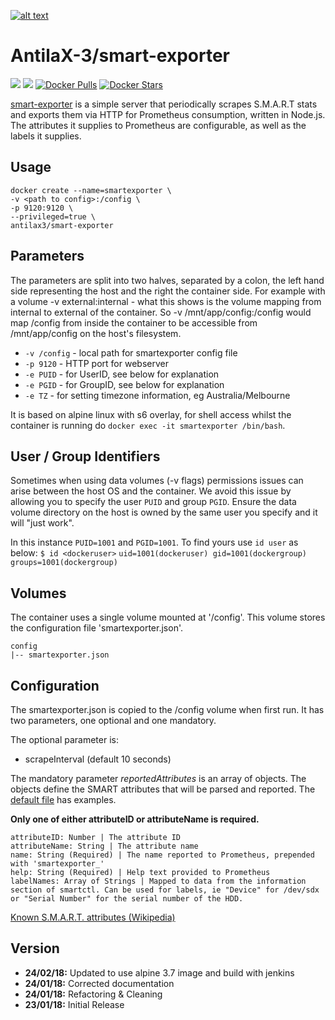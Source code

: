 [logo]: https://ci.nerv.com.au/userContent/antilax-3.png "AntilaX-3"
[![alt text][logo]](https://github.com/AntilaX-3/)

# AntilaX-3/smart-exporter
[![](https://images.microbadger.com/badges/version/antilax3/smart-exporter.svg)](https://microbadger.com/images/antilax3/smart-exporter "Get your own version badge on microbadger.com") [![](https://images.microbadger.com/badges/image/antilax3/smart-exporter.svg)](https://microbadger.com/images/antilax3/smart-exporter "Get your own image badge on microbadger.com") [![Docker Pulls](https://img.shields.io/docker/pulls/antilax3/smart-exporter.svg)](https://hub.docker.com/r/antilax3/smart-exporter/) [![Docker Stars](https://img.shields.io/docker/stars/antilax3/smart-exporter.svg)](https://hub.docker.com/r/antilax3/smart-exporter/)

[smart-exporter](https://github.com/AntilaX-3/docker-smartexporter) is a simple server that periodically scrapes S.M.A.R.T stats and exports them via HTTP for Prometheus consumption, written in Node.js.
The attributes it supplies to Prometheus are configurable, as well as the labels it supplies. 
## Usage
```
docker create --name=smartexporter \
-v <path to config>:/config \
-p 9120:9120 \
--privileged=true \
antilax3/smart-exporter
```
## Parameters
The parameters are split into two halves, separated by a colon, the left hand side representing the host and the right the container side. For example with a volume -v external:internal - what this shows is the volume mapping from internal to external of the container. So -v /mnt/app/config:/config would map /config from inside the container to be accessible from /mnt/app/config on the host's filesystem.

- `-v /config` - local path for smartexporter config file
- `-p 9120` - HTTP port for webserver
- `-e PUID` - for UserID, see below for explanation
- `-e PGID` - for GroupID, see below for explanation
- `-e TZ` - for setting timezone information, eg Australia/Melbourne

It is based on alpine linux with s6 overlay, for shell access whilst the container is running do `docker exec -it smartexporter /bin/bash`.

## User / Group Identifiers
Sometimes when using data volumes (-v flags) permissions issues can arise between the host OS and the container. We avoid this issue by allowing you to specify the user `PUID` and group `PGID`. Ensure the data volume directory on the host is owned by the same user you specify and it will "just work".

In this instance `PUID=1001` and `PGID=1001`. To find yours use `id user` as below:
`$ id <dockeruser>`
    `uid=1001(dockeruser) gid=1001(dockergroup) groups=1001(dockergroup)`
    
## Volumes

The container uses a single volume mounted at '/config'. This volume stores the configuration file 'smartexporter.json'.

    config
    |-- smartexporter.json

## Configuration

The smartexporter.json is copied to the /config volume when first run. It has two parameters, one optional and one mandatory.

The optional parameter is:
 - scrapeInterval (default 10 seconds)
 
The mandatory parameter *reportedAttributes* is an array of objects. The objects define the SMART attributes that will be parsed and reported. The [default file](https://github.com/AntilaX-3/docker-smartexporter/blob/master/root/app/src/config/default.json) has examples. 
 
 **Only one of either attributeID or attributeName is required.**
 
    attributeID: Number | The attribute ID
    attributeName: String | The attribute name
    name: String (Required) | The name reported to Prometheus, prepended with 'smartexporter_'
    help: String (Required) | Help text provided to Prometheus
    labelNames: Array of Strings | Mapped to data from the information section of smartctl. Can be used for labels, ie "Device" for /dev/sdx or "Serial Number" for the serial number of the HDD. 
     
[Known S.M.A.R.T. attributes (Wikipedia)](https://en.wikipedia.org/w/index.php?title=S.M.A.R.T.#Known_ATA_S.M.A.R.T._attributes)
## Version
- **24/02/18:** Updated to use alpine 3.7 image and build with jenkins
- **24/01/18:** Corrected documentation
- **24/01/18:** Refactoring & Cleaning
- **23/01/18:** Initial Release